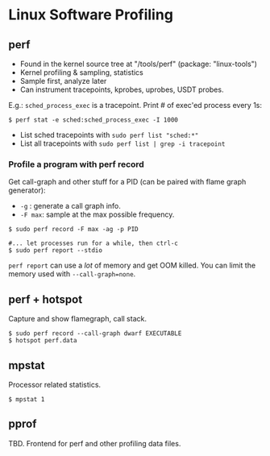 # Linux Software Profiling

## perf

- Found in the kernel source tree at "/tools/perf" (package: "linux-tools")
- Kernel profiling & sampling, statistics
- Sample first, analyze later
- Can instrument tracepoints, kprobes, uprobes, USDT probes.

E.g.: `sched_process_exec` is a tracepoint.  Print # of exec'ed process every 1s:
```
$ perf stat -e sched:sched_process_exec -I 1000
```

- List sched tracepoints with `sudo perf list "sched:*"`
- List all tracepoints with `sudo perf list | grep -i tracepoint`

### Profile a program with perf record
Get call-graph and other stuff for a PID (can be paired with flame graph generator):

- `-g` : generate a call graph info.
- `-F max`: sample at the max possible frequency.

```console
$ sudo perf record -F max -ag -p PID

#... let processes run for a while, then ctrl-c
$ sudo perf report --stdio
```

`perf report` can use a _lot_ of memory and get OOM killed. You can limit the
memory used with `--call-graph=none`.

## perf + hotspot

Capture and show flamegraph, call stack.

```console
$ sudo perf record --call-graph dwarf EXECUTABLE
$ hotspot perf.data
```

## mpstat

Processor related statistics.

```
$ mpstat 1
```

## pprof

TBD. Frontend for perf and other profiling data files.

